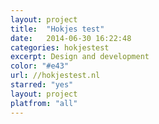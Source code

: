 ```yaml
---
layout: project
title:  "Hokjes test"
date:   2014-06-30 16:22:48
categories: hokjestest
excerpt: Design and development
color: "#e43"
url: //hokjestest.nl
starred: "yes"
layout: project
platfrom: "all"
---
```

